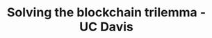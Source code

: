 ---
title: "Solving the blockchain trilemma - UC Davis"
description: "Basic introductions to Blockchain and the reasons for blockchain, comparison between Algorand blockchain with other blockchains and solving the blockchain trilemma. For CS Students with no background on blockchain. By end of this module, you will understand the basics of blockchain and the pros and cons between Algorand and other blockchains."
type: "course"
category: "Blockchain Basics"
difficulty: "Intermediate"
summary: "Introduction to the basics of Algorand blockchain and the comparison between Algorand and other blockchain"
file_path: ""
image: "https://assets-global.website-files.com/5e39e095596498a8b9624af1/5ffca6e3e0d8ad9231cc2af6_Portfolio-course---final.png"
link: "https://youtu.be/yTAKc4uG7cM"
status: "open"
---